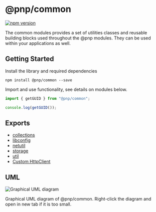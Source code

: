 # @pnp/common

[![npm version](https://badge.fury.io/js/%40pnp%2Fcommon.svg)](https://badge.fury.io/js/%40pnp%2Fcommon)

The common modules provides a set of utilities classes and reusable building blocks used throughout the @pnp modules. They can be used within your applications as well.

## Getting Started

Install the library and required dependencies

`npm install @pnp/common --save`

Import and use functionality, see details on modules below.

```TypeScript
import { getGUID } from "@pnp/common";

console.log(getGUID());
```

## Exports

* [collections](collections.md)
* [libconfig](libconfig.md)
* [netutil](netutil.md)
* [storage](storage.md)
* [util](util.md)
* [Custom HttpClient](custom-httpclientimpl.md)

## UML
![Graphical UML diagram](../../documentation/img/pnpjs-common-uml.svg)

Graphical UML diagram of @pnp/common. Right-click the diagram and open in new tab if it is too small.
